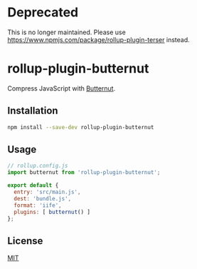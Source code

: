# Deprecated

This is no longer maintained. Please use https://www.npmjs.com/package/rollup-plugin-terser instead.

# rollup-plugin-butternut

Compress JavaScript with [Butternut](https://github.com/Rich-Harris/butternut).

## Installation

```bash
npm install --save-dev rollup-plugin-butternut
```

## Usage

```js
// rollup.config.js
import butternut from 'rollup-plugin-butternut';

export default {
  entry: 'src/main.js',
  dest: 'bundle.js',
  format: 'iife',
  plugins: [ butternut() ]
};
```

## License

[MIT](LICENSE)
